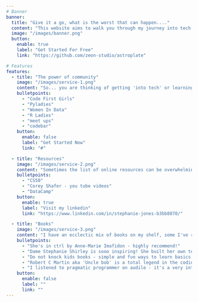 ```yaml
---
# Banner
banner:
  title: "Give it a go, what is the worst that can happen...."
  content: "This website aims to walk you through my journey into tech at the age of 28. I used a mix of community engagement, resources - online and books to immerse myself in the world of tech until something started to make sense."
  image: "/images/banner.png"
  button:
    enable: true
    label: "Get Started For Free"
    link: "https://github.com/zeon-studio/astroplate"

# Features
features:
  - title: "The power of community"
    image: "/images/service-1.png"
    content: "So... you are thinking of getting 'into tech' or learning to code. One of my biggest pieces of advice is you do not need to do this alone. Building a network and immersing yourself in communities can really help - it sounds scary and sometimes it is - but it is amazing. I love people, I love their unique stories, their experiences. And when the going gets tough - which it will, it is great to have people to reach out to. When you are knee deep in broken code - or grappling with yet another new piece of tech then going to a meet up, or sending a slack message and getting a response can be super comforting. The tech community are full of incredibly talented people willing to work through coding solutions with you."
    bulletpoints:
      - "Code First Girls"
      - "Pyladies"
      - "Women In Data"
      - "R Ladies"
      - "meet ups"
      - "codebar"
    button:
      enable: false
      label: "Get Started Now"
      link: "#"

  - title: "Resources"
    image: "/images/service-2.png"
    content: "Sometimes the list of online resources can be overwhelming - each course promises to teach you language [x] in a day! We all know this isn't true - real learning takes time - so where should you invest that time. CS50 is unbelievable resource - I highly recommend. "
    bulletpoints:
      - "CS50"
      - "Corey Shafer - you tube videos"
      - "DataCamp"
    button:
      enable: true
      label: "Visit my linkedin"
      link: "https://www.linkedin.com/in/stephanie-jones-b3bb8870/"

  - title: "Books"
    image: "/images/service-3.png"
    content: "I have an ecclectic mix of books on my shelf, some I've read cover to cover some i've dipped in and out of. My advice dind books that inspire you - books that you want to keep on turning the next page. "
    bulletpoints:
      - "She's in ctrl by Anne-Marie Imafidon - highly recommend!"
      - "Dame Stephanie Shirley is sooo inspiring! She built her own tech company!"
      - "Do not knock kids books - simple and fun ways to learn basics. "
      - "Robert C Martin aka 'Uncle bob' is a total legend in the coding world - clean code is brilliant book."
      - "I listened to pragmatic programmer on audile - it's a very interesting book."
    button:
      enable: false
      label: ""
      link: ""
---
```

